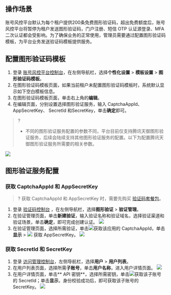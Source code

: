 ## 操作场景
账号风控平台默认为每个租户提供200条免费图形验证码，超出免费额度后，账号风控平台将暂停为租户发送图形验证码，门户注册、短信 OTP 认证源登录、MFA 二次认证都会受影响。为了确保业务的正常使用，管理员需要通过配置图形验证码模板，为平台业务发送验证码模板提供服务。

## 配置图形验证码模板
1. 登录 [账号风控平台控制台](https://console.cloud.tencent.com/ciam/)，在左侧导航栏，选择**个性化设置** > **模板设置** > **图形验证码模板**。
2. 在图形验证码模板页面，如果当前租户未配置图形验证码模板时，系统默认显示如下空白模板信息。
3. 在图形验证码模板页面，单击右上角的**编辑**。
4. 在编辑页面，分别设置选择图形验证服务，输入 CaptchaAppId、AppSecretKey、 SecretId 和SecretKey，单击**确定**即可。
>?
>- 不同的图形验证服务配置的参数不同，平台目前仅支持腾讯天御图形验证服务，后续会陆续支持其他图形验证服务的配置。以下为配置腾讯天御图形验证服务所需要的相关参数。
>
![](https://qcloudimg.tencent-cloud.cn/raw/ada565f887d2c5d62c0232a2611762af.png)


## 图形验证服务配置
### 获取 CaptchaAppId 和 AppSecretKey
>? 获取 CaptchaAppId 和 AppSecretKey 时，需要先购买 [验证码套餐包](https://cloud.tencent.com/document/product/1110/36337)。
>
1. 登录 [验证码控制台](https://console.cloud.tencent.com/captcha/graphical) ，在左侧导航栏，选择**图形验证** > **验证管理**。
2. 在验证管理页面，单击**新建验证**，输入验证名称和验证域名，选择验证渠道和验证场景，单击**确定**，即可完成创建认证。
![](https://qcloudimg.tencent-cloud.cn/raw/f7a41eca32503740940c3a8b0e47acf4.png)
3. 在验证管理页面，选择所需验证，单击![](https://qcloudimg.tencent-cloud.cn/raw/6f01dd04f67a83c2016c56a1e2bef904.png)获取该应用的 CaptchaAppId，单击**显示** > ![](https://qcloudimg.tencent-cloud.cn/raw/6f01dd04f67a83c2016c56a1e2bef904.png) 获取 AppSecretKey。
![](https://qcloudimg.tencent-cloud.cn/raw/aee1b0f2ed5cf1d69d031808d47d3f92.png)


### 获取 SecretId 和 SecretKey
1. 登录 [访问管理控制台](https://console.cloud.tencent.com/cam)，左侧导航栏，选择**用户** > **用户列表**。
2. 在用户列表页面，选择所需**子账号**，单击**用户名称**，进入用户详情页面。
![](https://qcloudimg.tencent-cloud.cn/raw/527102d90b9366dbf564923580842a8c.png)
3. 在用户详情页面，单击** API 密钥**，选择所需密钥，单击![](https://qcloudimg.tencent-cloud.cn/raw/f3089e49a4810fde6855e3cca36bf183.png)获取该子账号的 SecretId；单击**显示**，身份校验成功后，即可获取该子账号的 SecretKey。
![](https://qcloudimg.tencent-cloud.cn/raw/d5d61e90a24d6acbde06d53e27bad915.png)
